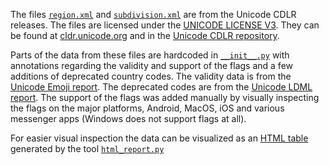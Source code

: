 The files [`region.xml`](region.xml) and [`subdivision.xml`](subdivision.xml) are from the Unicode CDLR releases. The files are licensed under the [UNICODE LICENSE V3](LICENSE). They can be found at
[cldr.unicode.org](https://cldr.unicode.org/) and in the [Unicode CDLR repository](https://github.com/unicode-org/cldr/tree/main/common/validity/).

Parts of the data from these files are hardcoded in [`__init__.py`](__init__.py) with annotations regarding the validity and support of the flags
and a few additions of deprecated country codes.
The validity data is from the [Unicode Emoji report](https://www.unicode.org/reports/tr51/#Flags).
The deprecated codes are from the [Unicode LDML report](https://www.unicode.org/reports/tr35/#unicode_region_subtag-also-known-as-a-unicode-region-code-or-a-u).
The support of the flags was added manually by visually inspecting the flags
on the major platforms, Android, MacOS, iOS and various messenger apps (Windows does not support flags at all).

For easier visual inspection the data can be visualized as an [HTML table](../../docs/_static/report.html) generated by the tool [`html_report.py`](../../utils/html_report.py)